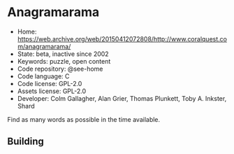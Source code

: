 # Anagramarama

- Home: https://web.archive.org/web/20150412072808/http://www.coralquest.com/anagramarama/
- State: beta, inactive since 2002
- Keywords: puzzle, open content
- Code repository: @see-home
- Code language: C
- Code license: GPL-2.0
- Assets license: GPL-2.0
- Developer: Colm Gallagher, Alan Grier, Thomas Plunkett, Toby A. Inkster, Shard

Find as many words as possible in the time available.

## Building
